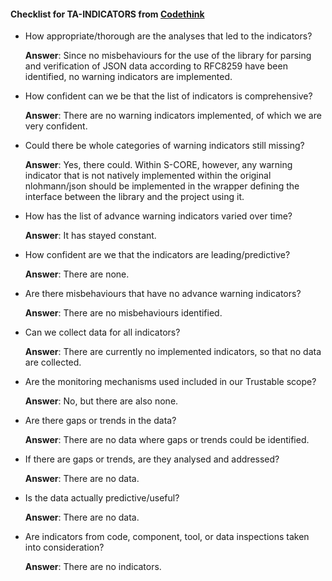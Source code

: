 #### Checklist for TA-INDICATORS from [Codethink](https://codethinklabs.gitlab.io/trustable/trustable/print_page.html)

* How appropriate/thorough are the analyses that led to the indicators?

    **Answer**:  Since no misbehaviours for the use of the library for parsing and verification of JSON data according to RFC8259 have been identified, no warning indicators are implemented.

* How confident can we be that the list of indicators is comprehensive? 

    **Answer**:  There are no warning indicators implemented, of which we are very confident.

* Could there be whole categories of warning indicators still missing?

    **Answer**:  Yes, there could. Within S-CORE, however, any warning indicator that is not natively implemented within the original nlohmann/json should be implemented in the wrapper defining the interface between the library and the project using it.

* How has the list of advance warning indicators varied over time?

    **Answer**:  It has stayed constant.

* How confident are we that the indicators are leading/predictive?

    **Answer**: There are none.

* Are there misbehaviours that have no advance warning indicators?

    **Answer**:  There are no misbehaviours identified.

* Can we collect data for all indicators? 

    **Answer**:  There are currently no implemented indicators, so that no data are collected.

* Are the monitoring mechanisms used included in our Trustable scope? 

    **Answer**:  No, but there are also none.

* Are there gaps or trends in the data? 

    **Answer**:  There are no data where gaps or trends could be identified.

* If there are gaps or trends, are they analysed and addressed?

    **Answer**:  There are no data.

* Is the data actually predictive/useful?

    **Answer**:  There are no data.

* Are indicators from code, component, tool, or data inspections taken into consideration?

    **Answer**:  There are no indicators.